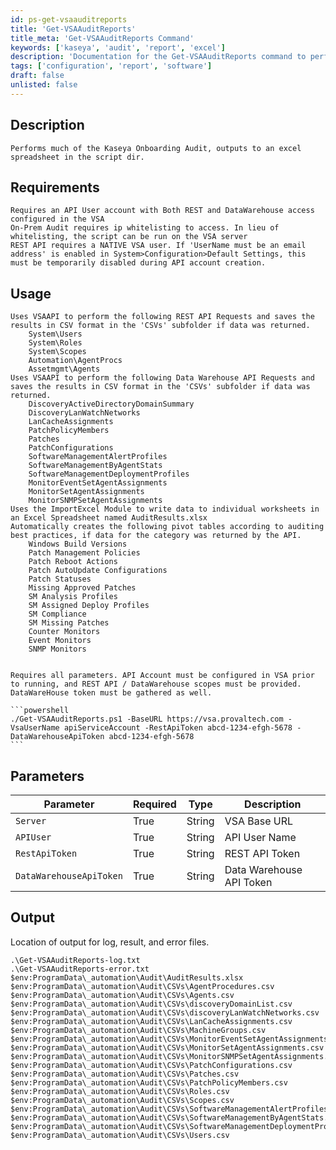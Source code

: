 ```yaml
---
id: ps-get-vsaauditreports
title: 'Get-VSAAuditReports'
title_meta: 'Get-VSAAuditReports Command'
keywords: ['kaseya', 'audit', 'report', 'excel']
description: 'Documentation for the Get-VSAAuditReports command to perform a Kaseya Onboarding Audit and output results to an Excel spreadsheet.'
tags: ['configuration', 'report', 'software']
draft: false
unlisted: false
---
```

## Description
    Performs much of the Kaseya Onboarding Audit, outputs to an excel spreadsheet in the script dir.

## Requirements
    Requires an API User account with Both REST and DataWarehouse access configured in the VSA
    On-Prem Audit requires ip whitelisting to access. In lieu of whitelisting, the script can be run on the VSA server
    REST API requires a NATIVE VSA user. If 'UserName must be an email address' is enabled in System>Configuration>Default Settings, this must be temporarily disabled during API account creation.

## Usage
    Uses VSAAPI to perform the following REST API Requests and saves the results in CSV format in the 'CSVs' subfolder if data was returned.
        System\Users
        System\Roles
        System\Scopes
        Automation\AgentProcs
        Assetmgmt\Agents
    Uses VSAAPI to perform the following Data Warehouse API Requests and saves the results in CSV format in the 'CSVs' subfolder if data was returned.
        DiscoveryActiveDirectoryDomainSummary
        DiscoveryLanWatchNetworks
        LanCacheAssignments
        PatchPolicyMembers
        Patches
        PatchConfigurations
        SoftwareManagementAlertProfiles
        SoftwareManagementByAgentStats
        SoftwareManagementDeploymentProfiles
        MonitorEventSetAgentAssignments
        MonitorSetAgentAssignments
        MonitorSNMPSetAgentAssignments
    Uses the ImportExcel Module to write data to individual worksheets in an Excel Spreadsheet named AuditResults.xlsx
    Automatically creates the following pivot tables according to auditing best practices, if data for the category was returned by the API.
        Windows Build Versions
        Patch Management Policies
        Patch Reboot Actions
        Patch AutoUpdate Configurations
        Patch Statuses
        Missing Approved Patches
        SM Analysis Profiles
        SM Assigned Deploy Profiles
        SM Compliance
        SM Missing Patches
        Counter Monitors
        Event Monitors
        SNMP Monitors


    Requires all parameters. API Account must be configured in VSA prior to running, and REST API / DataWarehouse scopes must be provided. DataWareHouse token must be gathered as well.

    ```powershell
    ./Get-VSAAuditReports.ps1 -BaseURL https://vsa.provaltech.com -VsaUserName apiServiceAccount -RestApiToken abcd-1234-efgh-5678 -DataWarehouseApiToken abcd-1234-efgh-5678
    ```

## Parameters
| Parameter               | Required | Type   | Description              |
| ----------------------- | -------- | ------ | ------------------------ |
| `Server`                | True     | String | VSA Base URL             |
| `APIUser`               | True     | String | API User Name            |
| `RestApiToken`          | True     | String | REST API Token           |
| `DataWarehouseApiToken` | True     | String | Data Warehouse API Token |

## Output
Location of output for log, result, and error files.

    .\Get-VSAAuditReports-log.txt
    .\Get-VSAAuditReports-error.txt
    $env:ProgramData\_automation\Audit\AuditResults.xlsx
    $env:ProgramData\_automation\Audit\CSVs\AgentProcedures.csv
    $env:ProgramData\_automation\Audit\CSVs\Agents.csv
    $env:ProgramData\_automation\Audit\CSVs\discoveryDomainList.csv
    $env:ProgramData\_automation\Audit\CSVs\discoveryLanWatchNetworks.csv
    $env:ProgramData\_automation\Audit\CSVs\LanCacheAssignments.csv
    $env:ProgramData\_automation\Audit\CSVs\MachineGroups.csv
    $env:ProgramData\_automation\Audit\CSVs\MonitorEventSetAgentAssignments.csv
    $env:ProgramData\_automation\Audit\CSVs\MonitorSetAgentAssignments.csv
    $env:ProgramData\_automation\Audit\CSVs\MonitorSNMPSetAgentAssignments.csv
    $env:ProgramData\_automation\Audit\CSVs\PatchConfigurations.csv
    $env:ProgramData\_automation\Audit\CSVs\Patches.csv
    $env:ProgramData\_automation\Audit\CSVs\PatchPolicyMembers.csv
    $env:ProgramData\_automation\Audit\CSVs\Roles.csv
    $env:ProgramData\_automation\Audit\CSVs\Scopes.csv
    $env:ProgramData\_automation\Audit\CSVs\SoftwareManagementAlertProfiles.csv
    $env:ProgramData\_automation\Audit\CSVs\SoftwareManagementByAgentStats.csv
    $env:ProgramData\_automation\Audit\CSVs\SoftwareManagementDeploymentProfiles.csv
    $env:ProgramData\_automation\Audit\CSVs\Users.csv
